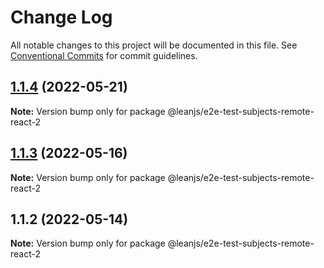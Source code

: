 # Change Log

All notable changes to this project will be documented in this file.
See [Conventional Commits](https://conventionalcommits.org) for commit guidelines.

## [1.1.4](https://github.com/leanjs/leanjs/compare/@leanjs/e2e-test-subjects-remote-react-2@1.1.3...@leanjs/e2e-test-subjects-remote-react-2@1.1.4) (2022-05-21)

**Note:** Version bump only for package @leanjs/e2e-test-subjects-remote-react-2





## [1.1.3](https://github.com/leanjs/leanjs/compare/@leanjs/e2e-test-subjects-remote-react-2@1.1.2...@leanjs/e2e-test-subjects-remote-react-2@1.1.3) (2022-05-16)

**Note:** Version bump only for package @leanjs/e2e-test-subjects-remote-react-2





## 1.1.2 (2022-05-14)

**Note:** Version bump only for package @leanjs/e2e-test-subjects-remote-react-2
